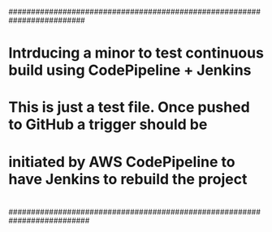 #########################################################################
# Intrducing a minor to test continuous build using CodePipeline + Jenkins
# 
# This is just a test file. Once pushed to GitHub a trigger should be 
# initiated by AWS CodePipeline to  have Jenkins to rebuild the project
#
##########################################################################
